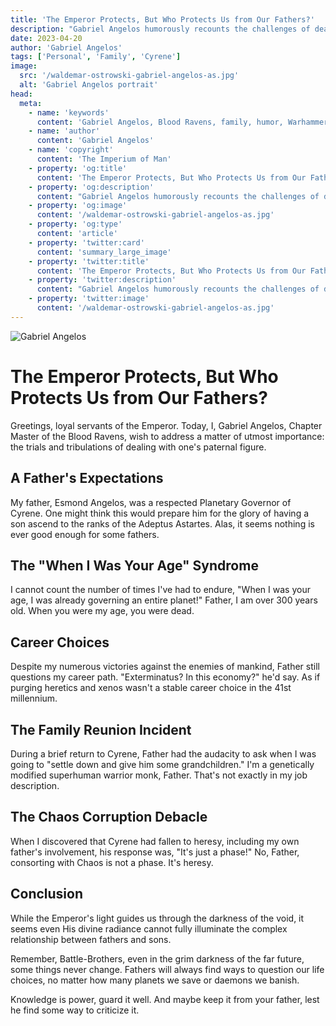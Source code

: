 ```yaml
---
title: 'The Emperor Protects, But Who Protects Us from Our Fathers?'
description: "Gabriel Angelos humorously recounts the challenges of dealing with his father's expectations, even as a Space Marine Chapter Master."
date: 2023-04-20
author: 'Gabriel Angelos'
tags: ['Personal', 'Family', 'Cyrene']
image:
  src: '/waldemar-ostrowski-gabriel-angelos-as.jpg'
  alt: 'Gabriel Angelos portrait'
head:
  meta:
    - name: 'keywords'
      content: 'Gabriel Angelos, Blood Ravens, family, humor, Warhammer 40k'
    - name: 'author'
      content: 'Gabriel Angelos'
    - name: 'copyright'
      content: 'The Imperium of Man'
    - property: 'og:title'
      content: 'The Emperor Protects, But Who Protects Us from Our Fathers?'
    - property: 'og:description'
      content: "Gabriel Angelos humorously recounts the challenges of dealing with his father's expectations, even as a Space Marine Chapter Master."
    - property: 'og:image'
      content: '/waldemar-ostrowski-gabriel-angelos-as.jpg'
    - property: 'og:type'
      content: 'article'
    - property: 'twitter:card'
      content: 'summary_large_image'
    - property: 'twitter:title'
      content: 'The Emperor Protects, But Who Protects Us from Our Fathers?'
    - property: 'twitter:description'
      content: "Gabriel Angelos humorously recounts the challenges of dealing with his father's expectations, even as a Space Marine Chapter Master."
    - property: 'twitter:image'
      content: '/waldemar-ostrowski-gabriel-angelos-as.jpg'
---
```


![Gabriel Angelos](/waldemar-ostrowski-gabriel-angelos-as.jpg)

# The Emperor Protects, But Who Protects Us from Our Fathers?

Greetings, loyal servants of the Emperor. Today, I, Gabriel Angelos, Chapter Master of the Blood Ravens, wish to address a matter of utmost importance: the trials and tribulations of dealing with one's paternal figure.

## A Father's Expectations

My father, Esmond Angelos, was a respected Planetary Governor of Cyrene. One might think this would prepare him for the glory of having a son ascend to the ranks of the Adeptus Astartes. Alas, it seems nothing is ever good enough for some fathers.

## The "When I Was Your Age" Syndrome

I cannot count the number of times I've had to endure, "When I was your age, I was already governing an entire planet!" Father, I am over 300 years old. When you were my age, you were dead.

## Career Choices

Despite my numerous victories against the enemies of mankind, Father still questions my career path. "Exterminatus? In this economy?" he'd say. As if purging heretics and xenos wasn't a stable career choice in the 41st millennium.

## The Family Reunion Incident

During a brief return to Cyrene, Father had the audacity to ask when I was going to "settle down and give him some grandchildren." I'm a genetically modified superhuman warrior monk, Father. That's not exactly in my job description.

## The Chaos Corruption Debacle

When I discovered that Cyrene had fallen to heresy, including my own father's involvement, his response was, "It's just a phase!" No, Father, consorting with Chaos is not a phase. It's heresy.

## Conclusion

While the Emperor's light guides us through the darkness of the void, it seems even His divine radiance cannot fully illuminate the complex relationship between fathers and sons.

Remember, Battle-Brothers, even in the grim darkness of the far future, some things never change. Fathers will always find ways to question our life choices, no matter how many planets we save or daemons we banish.

Knowledge is power, guard it well. And maybe keep it from your father, lest he find some way to criticize it.
